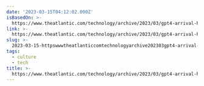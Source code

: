 ```yaml
---
date: '2023-03-15T04:12:02.000Z'
isBasedOn: >-
  https://www.theatlantic.com/technology/archive/2023/03/gpt4-arrival-human-artificial-intelligence-blur/673399/
link: >-
  https://www.theatlantic.com/technology/archive/2023/03/gpt4-arrival-human-artificial-intelligence-blur/673399/
slug: >-
  2023-03-15-httpswwwtheatlanticcomtechnologyarchive202303gpt4-arrival-human-artificial-intelligence-blur673399
tags:
  - culture
  - tech
title: >-
  https://www.theatlantic.com/technology/archive/2023/03/gpt4-arrival-human-artificial-intelligence-blur/673399/
---
```


